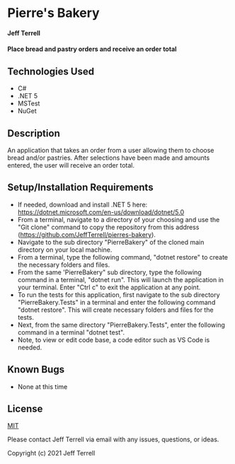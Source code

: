 # Pierre's Bakery

#### Jeff Terrell

#### Place bread and pastry orders and receive an order total

## Technologies Used

* C#
* .NET 5
* MSTest
* NuGet

## Description

An application that takes an order from a user allowing them to choose bread and/or pastries. After selections have been made and amounts entered, the user will receive an order total.

## Setup/Installation Requirements

* If needed, download and install .NET 5 here: https://dotnet.microsoft.com/en-us/download/dotnet/5.0
* From a terminal, navigate to a directory of your choosing and use the "Git clone" command to copy the repository from this address (https://github.com/JeffTerrell/pierres-bakery).
* Navigate to the sub directory "PierreBakery" of the cloned main directory on your local machine.
* From a terminal, type the following command, "dotnet restore" to create the necessary folders and files.
* From the same 'PierreBakery" sub directory, type the following command in a terminal, "dotnet run". This will launch the application in your terminal. Enter "Ctrl c" to exit the application at any point.
* To run the tests for this application, first navigate to the sub directory "PierreBakery.Tests" in a terminal and enter the following command "dotnet restore". This will create necessary folders and files for the tests.
* Next, from the same directory "PierreBakery.Tests", enter the following command in a terminal "dotnet test".
* Note, to view or edit code base, a code editor such as VS Code is needed.

## Known Bugs

* None at this time

## License

[MIT](https://opensource.org/licenses/MIT)

Please contact Jeff Terrell via email with any issues, questions, or ideas.

Copyright (c) 2021 Jeff Terrell